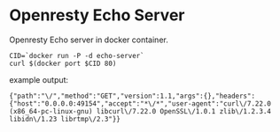Openresty Echo Server
==================

Openresty Echo server in docker container.

```
CID=`docker run -P -d echo-server`
curl $(docker port $CID 80)
```

example output:
```
{"path":"\/","method":"GET","version":1.1,"args":{},"headers":{"host":"0.0.0.0:49154","accept":"*\/*","user-agent":"curl\/7.22.0 (x86_64-pc-linux-gnu) libcurl\/7.22.0 OpenSSL\/1.0.1 zlib\/1.2.3.4 libidn\/1.23 librtmp\/2.3"}}
```
